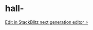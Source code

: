 # hall-

[Edit in StackBlitz next generation editor ⚡️](https://stackblitz.com/~/github.com/s206317/hall-)